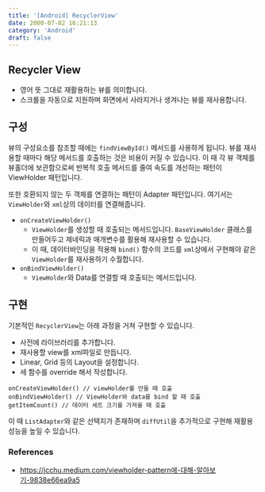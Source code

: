 ```yaml
---
title: '[Android] RecyclerView'
date: 2000-07-02 16:21:13
category: 'Android'
draft: false
---
```


## Recycler View

- 영어 뜻 그대로 재활용하는 뷰를 의미합니다.
- 스크롤을 자동으로 지원하며 화면에서 사라지거나 생겨나는 뷰를 재사용합니다.

## 구성

뷰의 구성요소를 참조할 때에는 `findViewById()` 메서드를 사용하게 됩니다.
뷰를 재사용할 때마다 해당 메서드를 호출하는 것은 비용이 커질 수 있습니다.
이 때 각 뷰 객체를 뷰홀더에 보관함으로써 반복적 호출 메서드를 줄여 속도를 개선하는 패턴이 ViewHolder 패턴입니다.

또한 호환되지 않는 두 객체를 연결하는 패턴이 Adapter 패턴입니다.
여기서는 `ViewHolder`와 `xml`상의 데이터를 연결해줍니다.

- `onCreateViewHolder()`
  - `ViewHolder`를 생성할 때 호출되는 메서드입니다. `BaseViewHolder` 클래스를 만들어두고 제네릭과 매개변수를 활용해 재사용할 수 있습니다.
  - 이 때, 데이터바인딩을 적용해 `bind()` 함수의 코드를 `xml`상에서 구현해야 같은 `ViewHolder`를 재사용하기 수월합니다.
- `onBindViewHolder()`
  - `ViewHolder`와 Data를 연결할 때 호출되는 메서드입니다.

## 구현

기본적인 `RecyclerView`는 아래 과정을 거쳐 구현할 수 있습니다.

- 사전에 라이브러리를 추가합니다.
- 재사용할 view를 xml파일로 만듭니다.
- Linear, Grid 등의 Layout을 설정합니다.
- 세 함수를 override 해서 작성합니다.

`onCreateViewHolder() // viewHolder를 만들 때 호출`  
`onBindViewHolder() // ViewHolder와 data를 bind 할 때 호출`  
`getItemCount() // 데이터 세트 크기를 가져올 때 호출`

이 때 `ListAdapter`와 같은 선택지가 존재하며 `diffUtil`을 추가적으로 구현해 재활용 성능을 높일 수 있습니다. 

### References
- https://jcchu.medium.com/viewholder-pattern에-대해-알아보기-9838e66ea9a5
